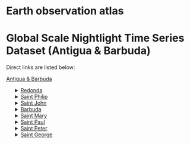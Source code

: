 # Earth observation atlas
 # Global Scale Nightlight Time Series Dataset (Antigua & Barbuda)
Direct links are listed below:

<a href="https://eoatlas-nightlight.s3.amazonaws.com/eoatlas-monthly-nightlight-00006.csv">Antigua & Barbuda</a>
<ul>
<details>
<summary><a href="https://eoatlas-nightlight.s3.amazonaws.com/eoatlas-monthly-nightlight-00372.csv">Redonda</a></summary>
<ul>
<ol>
</ul>
</ol>
</details>
<details>
<summary><a href="https://eoatlas-nightlight.s3.amazonaws.com/eoatlas-monthly-nightlight-00373.csv">Saint Philip</a></summary>
<ul>
<ol>
</ul>
</ol>
</details>
<details>
<summary><a href="https://eoatlas-nightlight.s3.amazonaws.com/eoatlas-monthly-nightlight-00374.csv">Saint John</a></summary>
<ul>
<ol>
</ul>
</ol>
</details>
<details>
<summary><a href="https://eoatlas-nightlight.s3.amazonaws.com/eoatlas-monthly-nightlight-00375.csv">Barbuda</a></summary>
<ul>
<ol>
</ul>
</ol>
</details>
<details>
<summary><a href="https://eoatlas-nightlight.s3.amazonaws.com/eoatlas-monthly-nightlight-00376.csv">Saint Mary</a></summary>
<ul>
<ol>
</ul>
</ol>
</details>
<details>
<summary><a href="https://eoatlas-nightlight.s3.amazonaws.com/eoatlas-monthly-nightlight-00377.csv">Saint Paul</a></summary>
<ul>
<ol>
</ul>
</ol>
</details>
<details>
<summary><a href="https://eoatlas-nightlight.s3.amazonaws.com/eoatlas-monthly-nightlight-00378.csv">Saint Peter</a></summary>
<ul>
<ol>
</ul>
</ol>
</details>
<details>
<summary><a href="https://eoatlas-nightlight.s3.amazonaws.com/eoatlas-monthly-nightlight-00379.csv">Saint George</a></summary>
<ul>
<ol>
</ul>
</ol>
</details>
